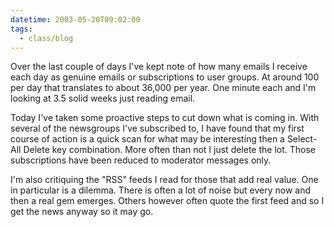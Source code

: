 ```yaml
---
datetime: 2003-05-20T09:02:00
tags:
  - class/blog
---
```

Over the last couple of days I've kept note of how many emails I receive each day as genuine emails or subscriptions to user groups. At around 100 per day that translates to about 36,000 per year. One minute each and I'm looking at 3.5 solid weeks just reading email.

Today I've taken some proactive steps to cut down what is coming in. With several of the newsgroups I've subscribed to, I have found that my first course of action is a quick scan for what may be interesting then a Select-All Delete key combination. More often than not I just delete the lot. Those subscriptions have been reduced to moderator messages only.

I'm also critiquing the "RSS" feeds I read for those that add real value. One in particular is a dilemma. There is often a lot of noise but every now and then a real gem emerges. Others however often quote the first feed and so I get the news anyway so it may go.

